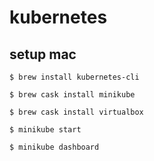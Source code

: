 # kubernetes

## setup mac
```
$ brew install kubernetes-cli

$ brew cask install minikube
 
$ brew cask install virtualbox

$ minikube start

$ minikube dashboard
```
